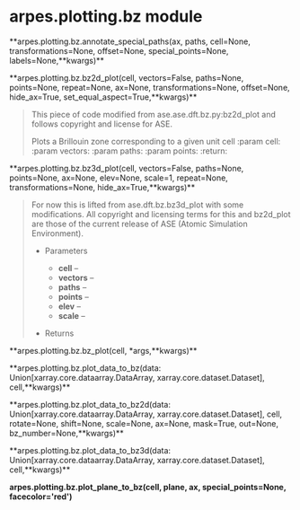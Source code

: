 # arpes.plotting.bz module

**arpes.plotting.bz.annotate\_special\_paths(ax, paths, cell=None,
transformations=None, offset=None, special\_points=None,
labels=None,**kwargs)\*\*

**arpes.plotting.bz.bz2d\_plot(cell, vectors=False, paths=None,
points=None, repeat=None, ax=None, transformations=None, offset=None,
hide\_ax=True, set\_equal\_aspect=True,**kwargs)\*\*

> This piece of code modified from ase.ase.dft.bz.py:bz2d\_plot and
> follows copyright and license for ASE.
> 
> Plots a Brillouin zone corresponding to a given unit cell :param cell:
> :param vectors: :param paths: :param points: :return:

**arpes.plotting.bz.bz3d\_plot(cell, vectors=False, paths=None,
points=None, ax=None, elev=None, scale=1, repeat=None,
transformations=None, hide\_ax=True,**kwargs)\*\*

> For now this is lifted from ase.dft.bz.bz3d\_plot with some
> modifications. All copyright and licensing terms for this and
> bz2d\_plot are those of the current release of ASE (Atomic Simulation
> Environment).
> 
>   - Parameters
>     
>       - **cell** –
>       - **vectors** –
>       - **paths** –
>       - **points** –
>       - **elev** –
>       - **scale** –
> 
>   - Returns

**arpes.plotting.bz.bz\_plot(cell, \*args,**kwargs)\*\*

**arpes.plotting.bz.plot\_data\_to\_bz(data:
Union\[xarray.core.dataarray.DataArray, xarray.core.dataset.Dataset\],
cell,**kwargs)\*\*

**arpes.plotting.bz.plot\_data\_to\_bz2d(data:
Union\[xarray.core.dataarray.DataArray, xarray.core.dataset.Dataset\],
cell, rotate=None, shift=None, scale=None, ax=None, mask=True, out=None,
bz\_number=None,**kwargs)\*\*

**arpes.plotting.bz.plot\_data\_to\_bz3d(data:
Union\[xarray.core.dataarray.DataArray, xarray.core.dataset.Dataset\],
cell,**kwargs)\*\*

**arpes.plotting.bz.plot\_plane\_to\_bz(cell, plane, ax,
special\_points=None, facecolor='red')**
